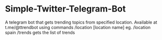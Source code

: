 # Simple-Twitter-Telegram-Bot
A telegram bot that gets trending topics from specified location.
Available at t.me/@ttrendbot
using commands /location [location name] eg. /location spain
               /trends gets the list of trends
